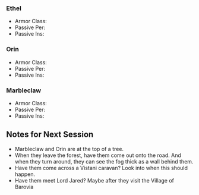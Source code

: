 ### Ethel

* Armor Class: 
* Passive Per: 
* Passive Ins: 

### Orin

* Armor Class: 
* Passive Per: 
* Passive Ins: 

### Marbleclaw

* Armor Class: 
* Passive Per: 
* Passive Ins: 

## Notes for Next Session

* Marbleclaw and Orin are at the top of a tree.
* When they leave the forest, have them come out onto the road. And when they turn around, they can see the fog thick as a wall behind them.
* Have them come across a Vistani caravan? Look into when this should happen.
* Have them meet Lord Jared? Maybe after they visit the Village of Barovia

